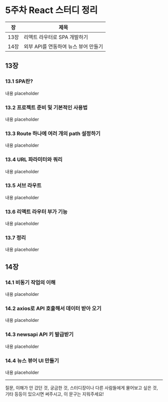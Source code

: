# 5주차 React 스터디 정리

| 장   | 제목                                 |
| ---- | ------------------------------------ |
| 13장 | 리액트 라우터로 SPA 개발하기         |
| 14장 | 외부 API를 연동하여 뉴스 뷰어 만들기 |

## 13장

### 13.1 SPA란?

내용 placeholder

### 13.2 프로젝트 준비 및 기본적인 사용법

내용 placeholder

### 13.3 Route 하나에 여러 개의 path 설정하기

내용 placeholder

### 13.4 URL 파라미터와 쿼리

내용 placeholder

### 13.5 서브 라우트

내용 placeholder

### 13.6 리액트 라우터 부가 기능

내용 placeholder

### 13.7 정리

내용 placeholder

## 14장

### 14.1 비동기 작업의 이해

내용 placeholder

### 14.2 axios로 API 호출해서 데이터 받아 오기

내용 placeholder

### 14.3 newsapi API 키 발급받기

내용 placeholder

### 14.4 뉴스 뷰어 UI 만들기

내용 placeholder

---

질문, 이해가 안 갔던 것, 궁금한 것, 스터디장이나 다른 사람들에게 물어보고 싶은 것, 기타 등등이 있으시면 써주시고, 이 문구는 지워주세요!
